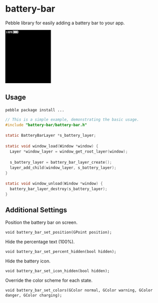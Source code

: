 # battery-bar

Pebble library for easily adding a battery bar to your app.

![Screenshot of library in action](info/animation.gif)

## Usage

`pebble package install ...`

````c
// This is a simple example, demonstrating the basic usage.
#include "battery-bar/battery-bar.h"

static BatteryBarLayer *s_battery_layer;

static void window_load(Window *window) {
  Layer *window_layer = window_get_root_layer(window);

  s_battery_layer = battery_bar_layer_create();
  layer_add_child(window_layer, s_battery_layer);
}

static void window_unload(Window *window) {
  battery_bar_layer_destroy(s_battery_layer);
}

````

## Additional Settings

Position the battery bar on screen.

    void battery_bar_set_position(GPoint position);

Hide the percentage text (100%).

    void battery_bar_set_percent_hidden(bool hidden);

Hide the battery icon.

    void battery_bar_set_icon_hidden(bool hidden);

Override the color scheme for each state.

    void battery_bar_set_colors(GColor normal, GColor warning, GColor danger, GColor charging);
